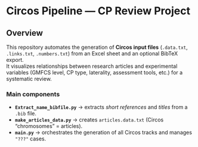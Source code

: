 # Circos Pipeline — CP Review Project

##  Overview
This repository automates the generation of **Circos input files** (`.data.txt`, `.links.txt`, `.numbers.txt`) from an Excel sheet and an optional BibTeX export.  
It visualizes relationships between research articles and experimental variables (GMFCS level, CP type, laterality, assessment tools, etc.) for a systematic review.

### Main components
- **`Extract_name_bibfile.py`** → extracts *short references* and *titles* from a `.bib` file.  
- **`make_articles_data.py`** → creates `articles.data.txt` (Circos “chromosomes” = articles).  
- **`main.py`** → orchestrates the generation of all Circos tracks and manages `"???"` cases.  
